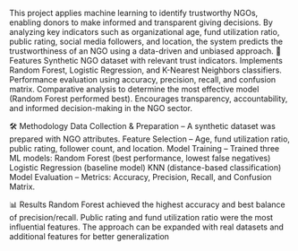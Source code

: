 This project applies machine learning to identify trustworthy NGOs, enabling donors to make informed and transparent giving decisions.
By analyzing key indicators such as organizational age, fund utilization ratio, public rating, social media followers, and location, 
the system predicts the trustworthiness of an NGO using a data-driven and unbiased approach.
📌 Features
Synthetic NGO dataset with relevant trust indicators.
Implements Random Forest, Logistic Regression, and K-Nearest Neighbors classifiers.
Performance evaluation using accuracy, precision, recall, and confusion matrix.
Comparative analysis to determine the most effective model (Random Forest performed best).
Encourages transparency, accountability, and informed decision-making in the NGO sector.

🛠 Methodology
Data Collection & Preparation – A synthetic dataset was prepared with NGO attributes.
Feature Selection – Age, fund utilization ratio, public rating, follower count, and location.
Model Training – Trained three ML models:
Random Forest (best performance, lowest false negatives)
Logistic Regression (baseline model)
KNN (distance-based classification)
Model Evaluation – Metrics: Accuracy, Precision, Recall, and Confusion Matrix.

📊 Results
Random Forest achieved the highest accuracy and best balance of precision/recall.
Public rating and fund utilization ratio were the most influential features.
The approach can be expanded with real datasets and additional features for better generalization
